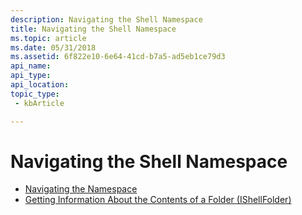 ```yaml
---
description: Navigating the Shell Namespace
title: Navigating the Shell Namespace
ms.topic: article
ms.date: 05/31/2018
ms.assetid: 6f822e10-6e64-41cd-b7a5-ad5eb1ce79d3
api_name: 
api_type: 
api_location: 
topic_type: 
 - kbArticle

---
```


# Navigating the Shell Namespace

-   [Navigating the Namespace](navigate.md)
-   [Getting Information About the Contents of a Folder (IShellFolder)](folder-info.md)

 

 



